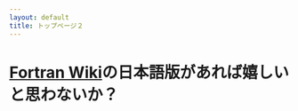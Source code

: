 ```yaml
---
layout: default
title: トップページ２
---
```

# [Fortran Wiki](http://fortranwiki.org/fortran/show/HomePage)の日本語版があれば嬉しいと思わないか？
